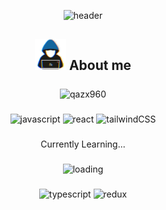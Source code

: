<div align="center">

![header](https://capsule-render.vercel.app/api?text=Hi,%20I'm%20Giwon&desc=Aspiring%20Web%20Developer&fontColor=FFFFFF&type=waving&color=749BC2&height=250&fontSize=70&fontAlign=60&fontAlignY=40&descAlign=70&descAlignY=65&animation=fadeIn)

###

## <picture><img src = "https://github.com/0xAbdulKhalid/0xAbdulKhalid/raw/main/assets/mdImages/about_me.gif" width = 50px></picture> **About me**


<!-- <div align="center">
  <img src="https://visitor-badge.laobi.icu/badge?page_id=maurodesouza.maurodesouza&"  />
</div> -->


###

<!-- <div align="center">
  <img src="https://img.shields.io/static/v1?message=LinkedIn&logo=linkedin&label=&color=0077B5&logoColor=white&labelColor=&style=for-the-badge" height="25" alt="linkedin logo"  />
  <img src="https://img.shields.io/static/v1?message=Youtube&logo=youtube&label=&color=FF0000&logoColor=white&labelColor=&style=for-the-badge" height="25" alt="youtube logo"  />
  <img src="https://img.shields.io/static/v1?message=Twitter&logo=twitter&label=&color=1DA1F2&logoColor=white&labelColor=&style=for-the-badge" height="25" alt="twitter logo"  />
</div> -->

###

<p><img align="center" src="https://github-readme-stats.vercel.app/api/top-langs?username=qazx960&show_icons=true&locale=en&layout=compact" alt="qazx960" /></p>



###






<p align="center">
<!-- <img src="https://img.shields.io/badge/HTML5-E34F26?style=for-the-badge&logo=html5&logoColor=white" alt="html"/> 
  <img src="https://img.shields.io/badge/CSS3-1572B6?style=for-the-badge&logo=css3&logoColor=white" alt="css3"/>  -->
  <img src="https://img.shields.io/badge/JavaScript-F7DF1E?style=for-the-badge&logo=javascript&logoColor=black" alt="javascript"/> 
  <img src="https://img.shields.io/badge/React-20232A?style=for-the-badge&logo=react&logoColor=61DAFB" alt="react"/> 
<!--   <img src="https://img.shields.io/badge/React_Router-CA4245?style=for-the-badge&logo=react-router&logoColor=white" alt="react-router"/> 
  <img src="https://img.shields.io/badge/styled--components-DB7093?style=for-the-badge&logo=styled-components&logoColor=white" alt="styled-component"/>  -->
<!--   <img src="https://img.shields.io/badge/Figma-F24E1E?style=for-the-badge&logo=figma&logoColor=white" alt="figma"/>  -->
<!--  <img src="https://img.shields.io/badge/-React%20Query-FF4154?style=for-the-badge&logo=react%20query&logoColor=white" alt="typescript"/>   -->
   <img src="https://img.shields.io/badge/tailwindcss-%2338B2AC.svg?style=for-the-badge&logo=tailwind-css&logoColor=white" alt="tailwindCSS"/>  
<!--    <img src="https://img.shields.io/badge/vite-%23646CFF.svg?style=for-the-badge&logo=vite&logoColor=white" alt="vite"/>   -->



</p>

<!-- <p align="left"> <a href="https://www.w3schools.com/css/" target="_blank" rel="noreferrer"> <img src="https://raw.githubusercontent.com/devicons/devicon/master/icons/css3/css3-original-wordmark.svg" alt="css3" width="40" height="40"/> </a> <a href="https://firebase.google.com/" target="_blank" rel="noreferrer"> <img src="https://www.vectorlogo.zone/logos/firebase/firebase-icon.svg" alt="firebase" width="40" height="40"/> </a> <a href="https://www.w3.org/html/" target="_blank" rel="noreferrer"> <img src="https://raw.githubusercontent.com/devicons/devicon/master/icons/html5/html5-original-wordmark.svg" alt="html5" width="40" height="40"/> </a> <a href="https://developer.mozilla.org/en-US/docs/Web/JavaScript" target="_blank" rel="noreferrer"> <img src="https://raw.githubusercontent.com/devicons/devicon/master/icons/javascript/javascript-original.svg" alt="javascript" width="40" height="40"/> </a> <a href="https://reactjs.org/" target="_blank" rel="noreferrer"> <img src="https://raw.githubusercontent.com/devicons/devicon/master/icons/react/react-original-wordmark.svg" alt="react" width="40" height="40"/> </a> </p>
 -->
###

<p>
 Currently Learning...
</p>

###

<img src='https://i.pinimg.com/originals/65/ba/48/65ba488626025cff82f091336fbf94bb.gif' alt='loading' width='350px' height='200px' />

###


 <img src="https://img.shields.io/badge/TypeScript-007ACC?style=for-the-badge&logo=typescript&logoColor=white" alt="typescript"/>  
 <img src="https://img.shields.io/badge/redux-%23593d88.svg?style=for-the-badge&logo=redux&logoColor=white" alt="redux"/>  


